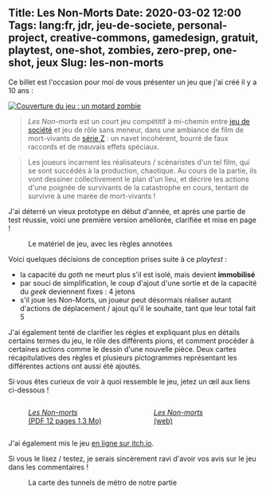 Title: Les Non-Morts
Date: 2020-03-02 12:00
Tags: lang:fr, jdr, jeu-de-societe, personal-project, creative-commons, gamedesign, gratuit, playtest, one-shot, zombies, zero-prep, one-shot, jeux
Slug: les-non-morts
---

Ce billet est l'occasion pour moi de vous présenter un jeu que j'ai créé il y a 10 ans :

[![Couverture du jeu : un motard zombie](https://lucas-c.github.io/jdr/LesNonMorts/cover_ilustration_to_a_comic_zombie_collection_by_danyaellopes_dcftr2d-pre.jpg)](https://lucas-c.github.io/jdr/LesNonMorts/cover_ilustration_to_a_comic_zombie_collection_by_danyaellopes_dcftr2d-pre.jpg)

> _Les Non-morts_ est un court jeu compétitif à mi-chemin entre [jeu de société](/lucas/blog/tag/jeu-de-societe.html)
> et jeu de rôle sans meneur, dans une ambiance de film de mort-vivants de [série Z](https://fr.wikipedia.org/wiki/S%C3%A9rie_Z) :
> un navet incohérent, bourré de faux raccords et de mauvais effets spéciaux.

> Les joueurs incarnent les réalisateurs / scénaristes d'un tel film, qui se sont succédés à la production, chaotique.
> Au cours de la partie, ils vont dessiner collectivement le plan d'un lieu,
> et décrire les actions d'une poignée de survivants de la catastrophe en cours,
> tentant de survivre à une marée de mort-vivants !

J'ai déterré un vieux prototype en début d'année,
et après une partie de test réussie, voici une première version améliorée, clarifiée et mise en page !

<figure>
  <a href="images/2020/03/playtest2-notes.jpg">
    <img alt="" src="images/2020/03/playtest2-notes.jpg">
  </a>
  <figcaption>Le matériel de jeu, avec les règles annotées</figcaption>
</figure>

Voici quelques décisions de conception prises suite à ce _playtest_ :

- la capacité du _goth_ ne meurt plus s'il est isolé, mais devient **immobilisé**
- par souci de simplification, le coup d'ajout d'une sortie et de la capacité du _geek_ deviennent fixes : 4 jetons
- s'il joue les Non-Morts, un joueur peut désormais réaliser autant d'actions de déplacement / ajout qu'il le souhaite,
tant que leur total fait 5

J'ai également tenté de clarifier les règles et expliquant plus en détails certains termes du jeu,
le rôle des différents pions, et comment procéder à certaines actions comme le dessin d'une nouvelle pièce.
Deux cartes récapitulatives des règles et plusieurs pictogrammes représentant les différentes actions ont aussi été ajoutés.

Si vous êtes curieux de voir à quoi ressemble le jeu, jetez un œil aux liens ci-dessous !

<div class="side-by-side">
  <a href="https://github.com/Lucas-C/jdr/releases/download/LesNonMorts-v1.0/LesNonMorts-v1.0.pdf">
    <figure>
      <img alt="" src="images/2020/03/LesNonMorts-pdf.jpg">
      <figcaption><em>Les Non-morts</em><br>(PDF 12 pages 1,3 Mo)</figcaption>
    </figure>
  </a>
  <a href="https://lucas-c.github.io/jdr/LesNonMorts/">
    <figure>
      <img alt="" src="images/2020/03/LesNonMorts-web.jpg">
      <figcaption><em>Les Non-morts</em><br>(web)</figcaption>
    </figure>
  </a>
</div>

J'ai également mis le jeu [en ligne sur itch.io](https://lucas-c.itch.io/les-non-morts).

Si vous le lisez / testez, je serais sincèrement ravi d'avoir vos avis sur le jeu dans les commentaires !

<figure>
  <a href="images/2020/03/playtest2-notes.jpg">
    <img alt="" src="images/2020/03/playtest2-map.jpg">
  </a>
  <figcaption>La carte des tunnels de métro de notre partie</figcaption>
</figure>

<style>
@font-face {
  font-family: Shlop;
  src: url('https://lucas-c.github.io/jdr/LesNonMorts/shlop rg.ttf');
}
h1 {
  font-family: Shlop;
  font-size: 8rem !important;
  text-align: center;
}
.side-by-side {
  display: flex;
  justify-content: center;
  align-items: center;
  flex-flow: wrap;
}
.side-by-side > * { flex: 1 0; }
</style>
